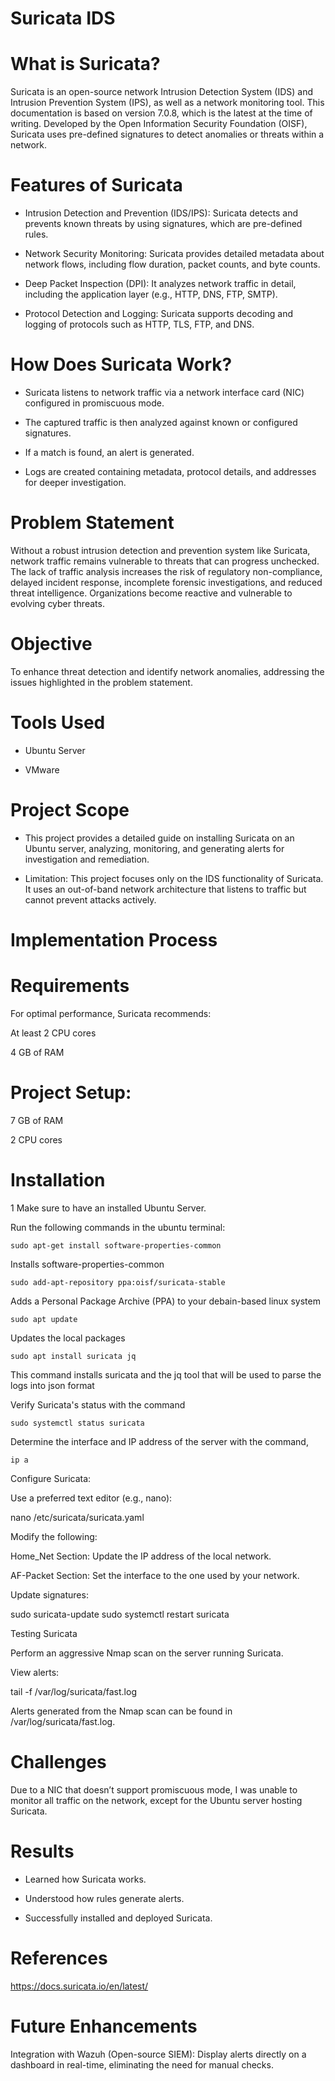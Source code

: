 # Suricata IDS

# What is Suricata?

Suricata is an open-source network Intrusion Detection System (IDS) and Intrusion Prevention System (IPS), as well as a network monitoring tool. This documentation is based on version 7.0.8, which is the latest at the time of writing. Developed by the Open Information Security Foundation (OISF), Suricata uses pre-defined signatures to detect anomalies or threats within a network.

# Features of Suricata

* Intrusion Detection and Prevention (IDS/IPS): Suricata detects and prevents known threats by using signatures, which are pre-defined rules.

* Network Security Monitoring: Suricata provides detailed metadata about network flows, including flow duration, packet counts, and byte counts.

* Deep Packet Inspection (DPI): It analyzes network traffic in detail, including the application layer (e.g., HTTP, DNS, FTP, SMTP).

* Protocol Detection and Logging: Suricata supports decoding and logging of protocols such as HTTP, TLS, FTP, and DNS.

# How Does Suricata Work?

* Suricata listens to network traffic via a network interface card (NIC) configured in promiscuous mode.

* The captured traffic is then analyzed against known or configured signatures.

* If a match is found, an alert is generated.

* Logs are created containing metadata, protocol details, and addresses for deeper investigation.

# Problem Statement

Without a robust intrusion detection and prevention system like Suricata, network traffic remains vulnerable to threats that can progress unchecked. The lack of traffic analysis increases the risk of regulatory non-compliance, delayed incident response, incomplete forensic investigations, and reduced threat intelligence. Organizations become reactive and vulnerable to evolving cyber threats.

# Objective

To enhance threat detection and identify network anomalies, addressing the issues highlighted in the problem statement.

# Tools Used

* Ubuntu Server

* VMware

# Project Scope

* This project provides a detailed guide on installing Suricata on an Ubuntu server, analyzing, monitoring, and generating alerts for investigation and remediation.

* Limitation: This project focuses only on the IDS functionality of Suricata. It uses an out-of-band network architecture that listens to traffic but cannot prevent attacks actively.

# Implementation Process

# Requirements

For optimal performance, Suricata recommends:

At least 2 CPU cores

4 GB of RAM

# Project Setup:

7 GB of RAM

2 CPU cores

# Installation

1 Make sure to have an installed Ubuntu Server.


Run the following commands in the ubuntu terminal:

``````
sudo apt-get install software-properties-common
``````
Installs software-properties-common

`````
sudo add-apt-repository ppa:oisf/suricata-stable
``````
Adds a Personal Package Archive (PPA) to your debain-based linux system

``````
sudo apt update
``````
Updates the local packages
``````
sudo apt install suricata jq
``````
This command installs suricata and the jq tool that will be used to parse the logs into json format 

Verify Suricata's status with the command 
``````
sudo systemctl status suricata
``````

Determine the interface and IP address of the server with the command,
``````
ip a
``````
Configure Suricata:

Use a preferred text editor (e.g., nano):

nano /etc/suricata/suricata.yaml

Modify the following:

Home_Net Section: Update the IP address of the local network.

AF-Packet Section: Set the interface to the one used by your network.

Update signatures:

sudo suricata-update
sudo systemctl restart suricata

Testing Suricata

Perform an aggressive Nmap scan on the server running Suricata.

View alerts:

tail -f /var/log/suricata/fast.log

Alerts generated from the Nmap scan can be found in /var/log/suricata/fast.log.

# Challenges

Due to a NIC that doesn’t support promiscuous mode, I was unable to monitor all traffic on the network, except for the Ubuntu server hosting Suricata.

# Results

* Learned how Suricata works.

* Understood how rules generate alerts.

* Successfully installed and deployed Suricata.

# References

https://docs.suricata.io/en/latest/

# Future Enhancements

Integration with Wazuh (Open-source SIEM): Display alerts directly on a dashboard in real-time, eliminating the need for manual checks.
